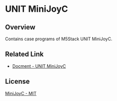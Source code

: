 # UNIT MiniJoyC

## Overview

Contains case programs of M5Stack UNIT MiniJoyC.

## Related Link

- [Docment - UNIT MiniJoyC](https://docs.m5stack.com/en/unit/MiniJoyC)

## License

[MiniJoyC - MIT](LICENSE)
